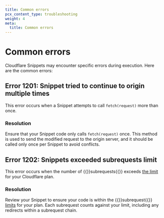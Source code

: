 ```yaml
---
title: Common errors
pcx_content_type: troubleshooting
weight: 4
meta:
  title: Common errors
---
```


# Common errors

Cloudflare Snippets may encounter specific errors during execution. Here are the common errors:

## Error 1201: Snippet tried to continue to origin multiple times

This error occurs when a Snippet attempts to call `fetch(request)` more than once.

### Resolution

Ensure that your Snippet code only calls `fetch(request)` once. This method is used to send the modified request to the origin server, and it should be called only once per Snippet to avoid conflicts.

## Error 1202: Snippets exceeded subrequests limit

This error occurs when the number of {{<glossary-tooltip term_id="Snippets subrequest" prepend="A subrequest is ">}}subrequests{{</glossary-tooltip>}} exceeds [the limit](/rules/snippets/#availability) for your Cloudflare plan.

### Resolution

Review your Snippet to ensure your code is within the {{<glossary-tooltip term_id="Snippets subrequest" prepend="A subrequest is ">}}subrequest{{</glossary-tooltip>}} [limits](/rules/snippets/#availability) for your plan. Each subrequest counts against your limit, including any redirects within a subrequest chain.